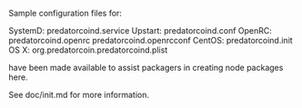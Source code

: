 Sample configuration files for:

SystemD: predatorcoind.service
Upstart: predatorcoind.conf
OpenRC:  predatorcoind.openrc
         predatorcoind.openrcconf
CentOS:  predatorcoind.init
OS X:    org.predatorcoin.predatorcoind.plist

have been made available to assist packagers in creating node packages here.

See doc/init.md for more information.
